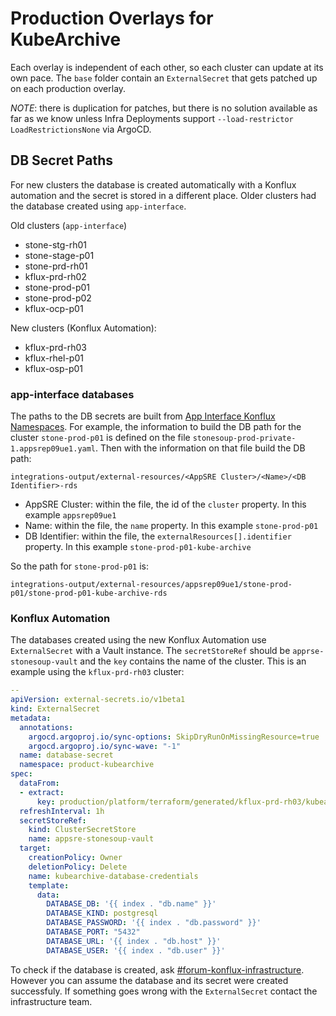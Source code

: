 # Production Overlays for KubeArchive

Each overlay is independent of each other, so each cluster can update at its own pace.
The `base` folder contain an `ExternalSecret` that gets patched up on each
production overlay.

*NOTE*: there is duplication for patches, but there is no solution available as far
as we know unless Infra Deployments support `--load-restrictor LoadRestrictionsNone`
via ArgoCD.


## DB Secret Paths

For new clusters the database is created automatically with a Konflux automation and the secret
is stored in a different place. Older clusters had the database created using `app-interface`.

Old clusters (`app-interface`)

* stone-stg-rh01
* stone-stage-p01
* stone-prd-rh01
* kflux-prd-rh02
* stone-prod-p01
* stone-prod-p02
* kflux-ocp-p01

New clusters (Konflux Automation):

* kflux-prd-rh03
* kflux-rhel-p01
* kflux-osp-p01


### app-interface databases

The paths to the DB secrets are built from
[App Interface Konflux Namespaces](https://gitlab.cee.redhat.com/service/app-interface/-/tree/master/data/services/stonesoup/namespaces?ref_type=heads).
For example, the information to build the DB path for the cluster `stone-prod-p01` is defined on the file `stonesoup-prod-private-1.appsrep09ue1.yaml`.
Then with the information on that file build the DB path:

```text
integrations-output/external-resources/<AppSRE Cluster>/<Name>/<DB Identifier>-rds
```

* AppSRE Cluster: within the file, the id of the `cluster` property. In this example `appsrep09ue1`
* Name: within the file, the `name` property. In this example `stone-prod-p01`
* DB Identifier: within the file, the `externalResources[].identifier` property. In this example `stone-prod-p01-kube-archive`

So the path for `stone-prod-p01` is:

```text
integrations-output/external-resources/appsrep09ue1/stone-prod-p01/stone-prod-p01-kube-archive-rds
```

### Konflux Automation

The databases created using the new Konflux Automation use `ExternalSecret` with a Vault instance. The
`secretStoreRef` should be `apprse-stonesoup-vault` and the `key` contains the name of the cluster.
This is an example using the `kflux-prd-rh03` cluster:

```yaml
--
apiVersion: external-secrets.io/v1beta1
kind: ExternalSecret
metadata:
  annotations:
    argocd.argoproj.io/sync-options: SkipDryRunOnMissingResource=true
    argocd.argoproj.io/sync-wave: "-1"
  name: database-secret
  namespace: product-kubearchive
spec:
  dataFrom:
  - extract:
      key: production/platform/terraform/generated/kflux-prd-rh03/kubearchive-database
  refreshInterval: 1h
  secretStoreRef:
    kind: ClusterSecretStore
    name: appsre-stonesoup-vault
  target:
    creationPolicy: Owner
    deletionPolicy: Delete
    name: kubearchive-database-credentials
    template:
      data:
        DATABASE_DB: '{{ index . "db.name" }}'
        DATABASE_KIND: postgresql
        DATABASE_PASSWORD: '{{ index . "db.password" }}'
        DATABASE_PORT: "5432"
        DATABASE_URL: '{{ index . "db.host" }}'
        DATABASE_USER: '{{ index . "db.user" }}'
```

To check if the database is created, ask [#forum-konflux-infrastructure](https://redhat.enterprise.slack.com/archives/C04F4NE15U1).
However you can assume the database and its secret were created successfuly. If something goes wrong
with the `ExternalSecret` contact the infrastructure team.
